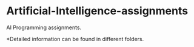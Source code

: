 # Artificial-Intelligence-assignments
AI Programming assignments.

*Detailed information can be found in different folders.

